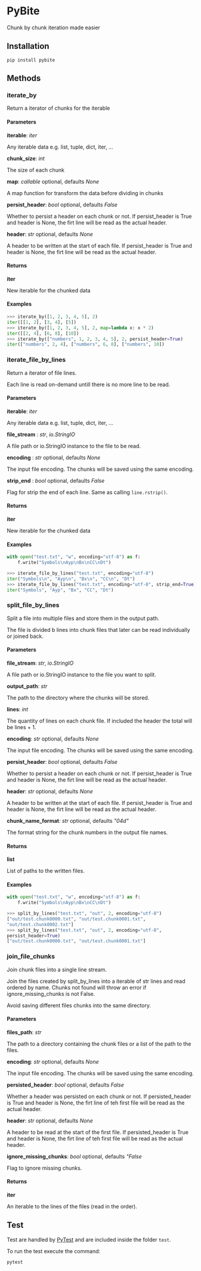 # PyBite

Chunk by chunk iteration made easier

## Installation

    pip install pybite

## Methods

### iterate_by

Return a iterator of chunks for the iterable

#### Parameters
    
**iterable**: *iter*

Any iterable data e.g. list, tuple, dict, iter, ...

**chunk_size**: *int*

The size of each chunk

**map**: *callable* optional, defaults *None*

A map function for transform the data before dividing in chunks

**persist_header**: *bool* optional, defaults *False*

Whether to persist a header on each chunk or not. 
If persist_header is True and header is None, 
the firt line will be read as the actual header.

**header**: *str* optional, defaults *None*

A header to be written at the start of each file.
If persist_header is True and header is None, 
the firt line will be read as the actual header.

#### Returns

**iter**
    
New iterable for the chunked data

#### Examples

```python
>>> iterate_by([1, 2, 3, 4, 5], 2)
iter([[1, 2], [3, 4], [5])
>>> iterate_by([1, 2, 3, 4, 5], 2, map=lambda x: x * 2)
iter([[2, 4], [6, 8], [10])
>>> iterate_by(["numbers", 1, 2, 3, 4, 5], 2, persist_header=True)
iter(["numbers", 2, 4], ["numbers", 6, 8], ["numbers", 10])
```

### iterate_file_by_lines

Return a iterator of file lines.

Each line is read on-demand untill there is no more line to
be read.

#### Parameters
    
**iterable**: *iter*

Any iterable data e.g. list, tuple, dict, iter, ...

**file_stream** : *str*, *io.StringIO*

A file path or io.StringIO instance to the file to be read.

**encoding** : *str* optional, defaults *None*

The input file encoding. 
The chunks will be saved using the same encoding.

**strip_end** : *bool* optional, defaults *False*

Flag for strip the end of each line.
Same as calling `line.rstrip()`.

#### Returns

**iter**
    
New iterable for the chunked data

#### Examples

```python
with open("test.txt", "w", encoding="utf-8") as f:
    f.write("Symbols\nAyp\nBx\nCC\nDt")

>>> iterate_file_by_lines("test.txt", encoding="utf-8")
iter("Symbols\n", "Ayp\n", "Bx\n", "CC\n", "Dt")
>>> iterate_file_by_lines("test.txt", encoding="utf-8", strip_end=True)
iter("Symbols", "Ayp", "Bx", "CC", "Dt")
```

### split_file_by_lines

Split a file into multiple files and store them in the output path.

The file is divided b lines into chunk files that later can be read individually
or joined back.

#### Parameters
    
**file_stream**: *str*, *io.StringIO*

A file path or io.StringIO instance to the file you want to split.

**output_path**: *str*

The path to the directory where the chunks will be stored.

**lines**: *int*

The quantity of lines on each chunk file. 
If included the header the total will be lines + 1.

**encoding**: *str* optional, defaults *None*

The input file encoding. 
The chunks will be saved using the same encoding.

**persist_header**: *bool* optional, defaults *False*

Whether to persist a header on each chunk or not. 
If persist_header is True and header is None, 
the firt line will be read as the actual header.

**header**: *str* optional, defaults *None*

A header to be written at the start of each file.
If persist_header is True and header is None, 
the firt line will be read as the actual header.

**chunk_name_format**: *str* optional, defaults *"04d"*

The format string for the chunk numbers in the output file names.

#### Returns

**list**
    
List of paths to the written files.

#### Examples

```python
with open("test.txt", "w", encoding="utf-8") as f:
    f.write("Symbols\nAyp\nBx\nCC\nDt")

>>> split_by_lines("test.txt", "out", 2, encoding="utf-8")
["out/test.chunk0000.txt", "out/test.chunk0001.txt", 
"out/test.chunk0002.txt"]
>>> split_by_lines("test.txt", "out", 2, encoding="utf-8", 
persist_header=True)
["out/test.chunk0000.txt", "out/test.chunk0001.txt"]
```

### join_file_chunks

Join chunk files into a single line stream.

Join the files created by split_by_lines into a iterable of
str lines and read ordered by name. 
Chunks not found will throw an error if ignore_missing_chunks is not False.

Avoid saving different files chunks into the same directory.

#### Parameters

**files_path**: *str*

The path to a directory containing the chunk files or a list of the path to the files.

**encoding**: *str* optional, defaults *None*

The input file encoding. 
The chunks will be saved using the same encoding.

**persisted_header**: *bool* optional, defaults *False*

Whether a header was persisted on each chunk or not. 
If persisted_header is True and header is None, 
the firt line of teh first file will be read as the actual header.

**header**: *str* optional, defaults *None*

A header to be read at the start of the first file.
If persisted_header is True and header is None, 
the firt line of teh first file will be read as the actual header.

**ignore_missing_chunks**: *bool* optional, defaults *"False*

Flag to ignore missing chunks.

#### Returns

**iter**
    
An iterable to the lines of the files (read in the order).

## Test

Test are handled by [PyTest](https://pypi.org/project/pytest/) and are included inside the folder `test`.

To run the test execute the command:
    
    pytest
